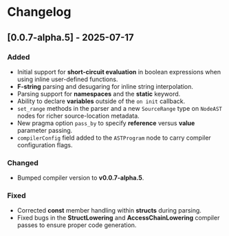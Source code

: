 # Changelog

## \[0.0.7-alpha.5] - 2025-07-17

### Added

* Initial support for **short-circuit evaluation** in boolean expressions when using inline user-defined functions.
* **F-string** parsing and desugaring for inline string interpolation.
* Parsing support for **namespaces** and the **static** keyword.
* Ability to declare **variables** outside of the `on init` callback.
* `set_range` methods in the parser and a new `SourceRange` type on `NodeAST` nodes for richer source-location metadata.
* New pragma option `pass_by` to specify **reference** versus **value** parameter passing.
* `compilerConfig` field added to the `ASTProgram` node to carry compiler configuration flags.

### Changed

* Bumped compiler version to **v0.0.7-alpha.5**.

### Fixed

* Corrected **const** member handling within **structs** during parsing.
* Fixed bugs in the **StructLowering** and **AccessChainLowering** compiler passes to ensure proper code generation.
